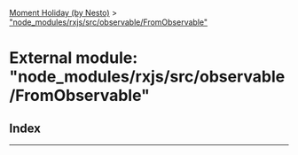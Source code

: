 [Moment Holiday (by Nesto)](../README.md) > ["node_modules/rxjs/src/observable/FromObservable"](../modules/_node_modules_rxjs_src_observable_fromobservable_.md)

# External module: "node_modules/rxjs/src/observable/FromObservable"

## Index

---

